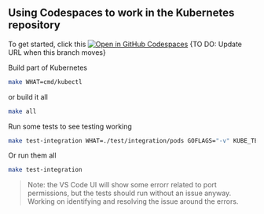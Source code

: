 ## Using Codespaces to work in the Kubernetes repository

To get started, click this [![Open in GitHub Codespaces](https://github.com/codespaces/badge.svg)](https://github.com/codespaces/new?hide_repo_select=true&ref=codespaces-devcontainer&repo=530261170&machine=premiumLinux&location=WestUs2&devcontainer_path=.devcontainer%2Fdevcontainer.json) {TO DO: Update URL when this branch moves}

Build part of Kubernetes
```bash
make WHAT=cmd/kubectl
```

or build it all
```bash
make all
```

Run some tests to see testing working
```bash
make test-integration WHAT=./test/integration/pods GOFLAGS="-v" KUBE_TEST_ARGS="-run ^TestPodUpdateActiveDeadlineSeconds$"
```

Or run them all
```bash
make test-integration
```

> Note: the VS Code UI will show some errorr related to port permissions, but the tests should run without an issue anyway. Working on identifying and resolving the issue around the errors.

